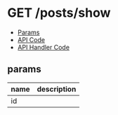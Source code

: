 # GET /posts/show


- [Params](#params)
- [API Code](/src/endpoints/posts/show.js)
- [API Handler Code](/src/handlers/web/posts/show.js)

## params


name|description
---|---
id|
